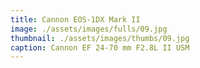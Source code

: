 ```yaml
---
title: Cannon EOS-1DX Mark II
image: ./assets/images/fulls/09.jpg
thumbnail: ./assets/images/thumbs/09.jpg
caption: Cannon EF 24-70 mm F2.8L II USM
---
```


